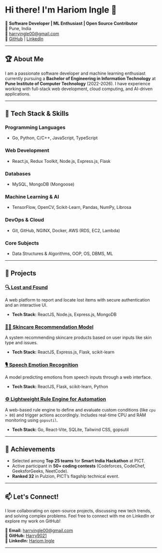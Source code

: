 # Hi there! I'm Hariom Ingle 👋

🚀 **Software Developer | ML Enthusiast | Open Source Contributor**  
📍 Pune, India  
📧 harryingle00@gmail.com  
🔗 [GitHub](https://github.com/Harry9021) | [LinkedIn](https://www.linkedin.com/in/hariom-ingle-3b943b258/)

---

## 🏆 About Me

I am a passionate software developer and machine learning enthusiast currently pursuing a **Bachelor of Engineering in Information Technology** at **Pune Institute of Computer Technology** (2022-2026). I have experience working with full-stack web development, cloud computing, and AI-driven applications.

---

## 🔧 Tech Stack & Skills

### Programming Languages
- Go, Python, C/C++, JavaScript, TypeScript

### Web Development
- React.js, Redux Toolkit, Node.js, Express.js, Flask

### Databases
- MySQL, MongoDB (Mongoose)

### Machine Learning & AI
- TensorFlow, OpenCV, Scikit-Learn, Pandas, NumPy, Librosa

### DevOps & Cloud
- Git, GitHub, NGINX, Docker, AWS (RDS, EC2, Lambda)

### Core Subjects
- Data Structures & Algorithms, OOP, OS, DBMS, ML

---

## 🚀 Projects

### [🔍 Lost and Found](https://github.com/Harry9021/LF-project.git)
A web platform to report and locate lost items with secure authentication and an interactive UI.
- **Tech Stack:** ReactJS, Node.js, Express.js, MongoDB

### [💆‍♂️ Skincare Recommendation Model](https://github.com/Harry9021/skin-care-recommender.git)
A system recommending skincare products based on user inputs like skin type and issues.
- **Tech Stack:** ReactJS, Express.js, Flask, scikit-learn

### [🎙 Speech Emotion Recognition](https://github.com/Harry9021/Speech-Emotion-Recognition.git)
A model predicting emotions from speech inputs through a web interface.
- **Tech Stack:** ReactJS, Flask, scikit-learn, Python

### [⚙️ Lightweight Rule Engine for Automation](https://github.com/Harry9021/lightweight-rule-engine)
A web-based rule engine to define and evaluate custom conditions (like `cpu > 80`) and trigger actions accordingly. Includes real-time CPU and RAM monitoring using `gopsutil`.
- **Tech Stack:** Go, React-Vite, SQLite, Tailwind CSS, gopsutil


---

## 🏅 Achievements

- Selected among **Top 25 teams** for **Smart India Hackathon** at PICT.
- Active participant in **50+ coding contests** (Codeforces, CodeChef, GeeksforGeeks, NeetCode).
- **Ranked 32** in Pulzion, PICT’s flagship technical event.

---

## 📫 Let's Connect!

I love collaborating on open-source projects, discussing new tech trends, and solving complex problems. Feel free to connect with me on LinkedIn or explore my work on GitHub!

📧 **Email:** harryingle00@gmail.com  
🔗 **GitHub:** [Harry9021](https://github.com/Harry9021)  
🔗 **LinkedIn:** [Hariom Ingle](https://www.linkedin.com/in/hariom-ingle-3b943b258/)

---
